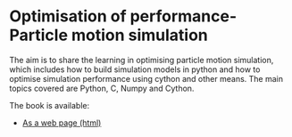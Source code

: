 # Optimisation of performance-Particle motion simulation

The aim is to share the learning in optimising particle motion simulation, which includes how to build simulation models in python and how to optimise simulation performance using cython and other means. The main topics covered are Python, C, Numpy and Cython.

The book is available:

- [As a web page (html)](https://sen29.github.io/Optimisation-of-simulation-performance/)
